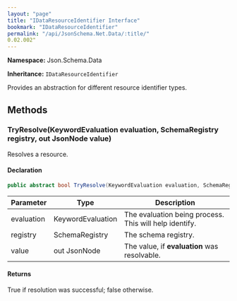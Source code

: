 ```yaml
---
layout: "page"
title: "IDataResourceIdentifier Interface"
bookmark: "IDataResourceIdentifier"
permalink: "/api/JsonSchema.Net.Data/:title/"
0.02.002"
---
```

**Namespace:** Json.Schema.Data

**Inheritance:**
`IDataResourceIdentifier`

Provides an abstraction for different resource identifier types.

## Methods

### TryResolve(KeywordEvaluation evaluation, SchemaRegistry registry, out JsonNode value)

Resolves a resource.

#### Declaration

```c#
public abstract bool TryResolve(KeywordEvaluation evaluation, SchemaRegistry registry, out JsonNode value)
```

| Parameter | Type | Description |
|---|---|---|
| evaluation | KeywordEvaluation | The evaluation being process.  This will help identify. |
| registry | SchemaRegistry | The schema registry. |
| value | out JsonNode | The value, if **evaluation** was resolvable. |


#### Returns

True if resolution was successful; false otherwise.

